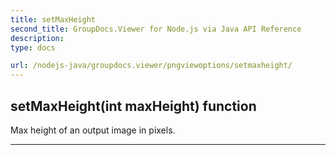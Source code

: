 ```yaml
---
title: setMaxHeight
second_title: GroupDocs.Viewer for Node.js via Java API Reference
description: 
type: docs

url: /nodejs-java/groupdocs.viewer/pngviewoptions/setmaxheight/
---
```


## setMaxHeight(int maxHeight)  function
Max height of an output image in pixels.


---


